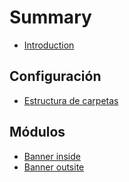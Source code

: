 # Summary

* [Introduction](README.md)

## Configuración

* [Estructura de carpetas](configuracion/estructura-de-carpetas.md)

## Módulos

* [Banner inside](modulos/banner-inside.md)
* [Banner outsite](modulos/banner-outsite.md)

